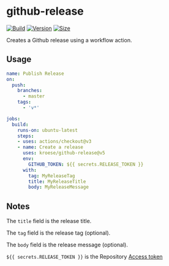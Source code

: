 # github-release

[![Build](https://github.com/kroese/github-release/workflows/Build/badge.svg)](https://github.com/kroese/github-release/)
[![Version](https://img.shields.io/github/v/tag/kroese/github-release?label=version&color=066da5)](https://github.com/kroese/github-release/)
[![Size](https://img.shields.io/github/languages/code-size/kroese/github-release?label=size&color=066da5)](https://github.com/kroese/github-release/)

Creates a Github release using a workflow action.

## Usage

```yaml
name: Publish Release
on:
  push:
    branches:
      - master
    tags:
      - 'v*'

jobs:
  build:
    runs-on: ubuntu-latest
    steps:
    - uses: actions/checkout@v3
    - name: Create a release
      uses: kroese/github-release@v5
      env:
        GITHUB_TOKEN: ${{ secrets.RELEASE_TOKEN }}
      with:
        tag: MyReleaseTag
        title: MyReleaseTitle
        body: MyReleaseMessage
```

## Notes

The ``title`` field is the release title. 

The ``tag`` field is the release tag (optional).

The ``body`` field is the release message (optional).

`${{ secrets.RELEASE_TOKEN }}` is the Repository [Access token](https://docs.github.com/en/github/authenticating-to-github/creating-a-personal-access-token)

